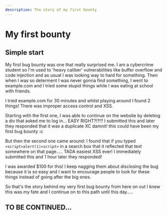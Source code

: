 ```yaml
---
description: The story of my first bounty
---
```


# My first bounty

## Simple start

My first bug bounty was one that really surprised me. I am a cybercrime student so I'm used to 'heavy caliber' vulnerabilities like buffer overflow and code injection and as usual I was looking way to hard for something. Then when I was so determent I was never gonna find something, I went to example.com and I tried some stupid things while I was eating at school with friends. 

I tried example.com for 30 minutes and whilst playing around I found 2 things! There was improper access control and XSS.

Starting with the first one, I was able to continue on the website by deleting a div that asked me to log in... EASY RIGHT?!?!? I submitted this and later they responded that it was a duplicate XC damnit! this could have been my first bug bounty :c 

But then the second one came around: I found that if you typed `<script>alert(1)<script>` in a search box that it reflected that text somewhere on that page..... TADA easiest XSS ever! I immediately submitted this and 1 hour later they responded!

I was awarded $100 for this! I keep nagging them about disclosing the bug because it is so easy and I want to encourage people to look for these things instead of going after the big ones.

So that's the story behind my very first bug bounty from here on out I knew this was my fate and I continue on to this path until this day.....

## TO BE CONTINUED...

